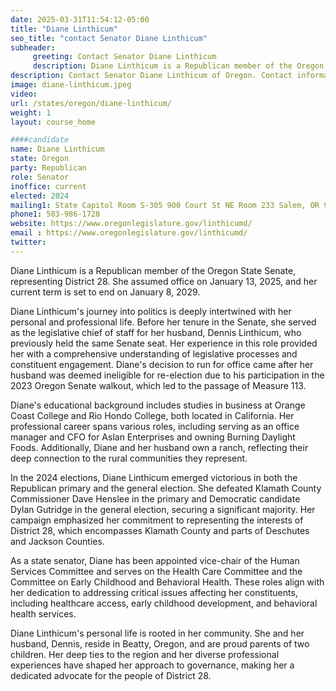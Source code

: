 ```yaml
---
date: 2025-03-31T11:54:12-05:00
title: "Diane Linthicum"
seo_title: "contact Senator Diane Linthicum"
subheader:
     greeting: Contact Senator Diane Linthicum
     description: Diane Linthicum is a Republican member of the Oregon State Senate, representing District 28. She assumed office on January 13, 2025, and her current term is set to end on January 8, 2029.
description: Contact Senator Diane Linthicum of Oregon. Contact information for Diane Linthicum includes email address, phone number, and mailing address.
image: diane-linthicum.jpeg
video:
url: /states/oregon/diane-linthicum/
weight: 1
layout: course_home

####candidate
name: Diane Linthicum
state: Oregon
party: Republican
role: Senator
inoffice: current
elected: 2024
mailing1: State Capitol Room S-305 900 Court St NE Room 233 Salem, OR 97301
phone1: 503-986-1728
website: https://www.oregonlegislature.gov/linthicumd/
email : https://www.oregonlegislature.gov/linthicumd/
twitter: 
---
```

Diane Linthicum is a Republican member of the Oregon State Senate, representing District 28. She assumed office on January 13, 2025, and her current term is set to end on January 8, 2029.

Diane Linthicum's journey into politics is deeply intertwined with her personal and professional life. Before her tenure in the Senate, she served as the legislative chief of staff for her husband, Dennis Linthicum, who previously held the same Senate seat. Her experience in this role provided her with a comprehensive understanding of legislative processes and constituent engagement. Diane's decision to run for office came after her husband was deemed ineligible for re-election due to his participation in the 2023 Oregon Senate walkout, which led to the passage of Measure 113.

Diane's educational background includes studies in business at Orange Coast College and Rio Hondo College, both located in California. Her professional career spans various roles, including serving as an office manager and CFO for Aslan Enterprises and owning Burning Daylight Foods. Additionally, Diane and her husband own a ranch, reflecting their deep connection to the rural communities they represent.

In the 2024 elections, Diane Linthicum emerged victorious in both the Republican primary and the general election. She defeated Klamath County Commissioner Dave Henslee in the primary and Democratic candidate Dylan Gutridge in the general election, securing a significant majority. Her campaign emphasized her commitment to representing the interests of District 28, which encompasses Klamath County and parts of Deschutes and Jackson Counties.

As a state senator, Diane has been appointed vice-chair of the Human Services Committee and serves on the Health Care Committee and the Committee on Early Childhood and Behavioral Health. These roles align with her dedication to addressing critical issues affecting her constituents, including healthcare access, early childhood development, and behavioral health services.

Diane Linthicum's personal life is rooted in her community. She and her husband, Dennis, reside in Beatty, Oregon, and are proud parents of two children. Her deep ties to the region and her diverse professional experiences have shaped her approach to governance, making her a dedicated advocate for the people of District 28.

